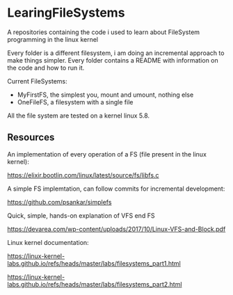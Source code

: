 # LearingFileSystems

A repositories containing the code i used to learn about FileSystem programming in the linux kernel

Every folder is a different filesystem, i am doing an incremental approach to make things simpler. Every folder contains a README with information on the code and how to run it.

Current FileSystems:
- MyFirstFS, the simplest you, mount and umount, nothing else
- OneFileFS, a filesystem with a single file

All the file system are tested on a kernel linux 5.8.

## Resources

An implementation of every operation of a FS (file present in the linux kernel):

https://elixir.bootlin.com/linux/latest/source/fs/libfs.c

A simple FS implemtation, can follow commits for incremental development: 

https://github.com/psankar/simplefs

Quick, simple, hands-on explanation of VFS end FS

https://devarea.com/wp-content/uploads/2017/10/Linux-VFS-and-Block.pdf

Linux kernel documentation:

https://linux-kernel-labs.github.io/refs/heads/master/labs/filesystems_part1.html

https://linux-kernel-labs.github.io/refs/heads/master/labs/filesystems_part2.html
